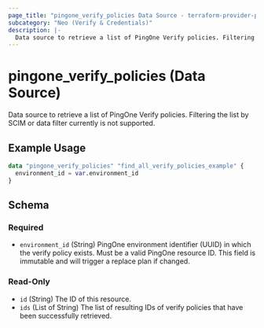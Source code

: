 ```yaml
---
page_title: "pingone_verify_policies Data Source - terraform-provider-pingone"
subcategory: "Neo (Verify & Credentials)"
description: |-
  Data source to retrieve a list of PingOne Verify policies. Filtering the list by SCIM or data filter currently is not supported.
---
```


# pingone_verify_policies (Data Source)

Data source to retrieve a list of PingOne Verify policies. Filtering the list by SCIM or data filter currently is not supported.

## Example Usage

```terraform
data "pingone_verify_policies" "find_all_verify_policies_example" {
  environment_id = var.environment_id
}
```

<!-- schema generated by tfplugindocs -->
## Schema

### Required

- `environment_id` (String) PingOne environment identifier (UUID) in which the verify policy exists.  Must be a valid PingOne resource ID.  This field is immutable and will trigger a replace plan if changed.

### Read-Only

- `id` (String) The ID of this resource.
- `ids` (List of String) The list of resulting IDs of verify policies that have been successfully retrieved.
